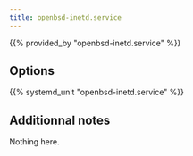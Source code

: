 ```yaml
---
title: openbsd-inetd.service
---
```


{{% provided_by "openbsd-inetd.service" %}}

## Options

{{% systemd_unit "openbsd-inetd.service" %}}

## Additionnal notes

Nothing here.